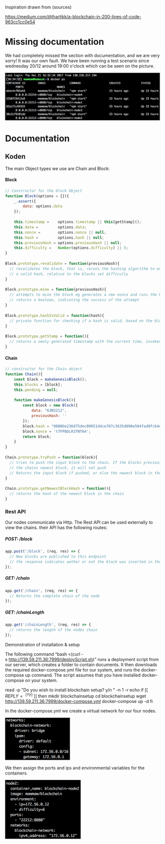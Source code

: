 Inspiration drawn from (sources)

https://medium.com/@lhartikk/a-blockchain-in-200-lines-of-code-963cc1cc0e54

# Missing documentation
We had completely missed the section with documentation, and we are very sorry! It was our own fault. We have been running a test scenario since wednesday 20/12 around 19:00 o'clock which can be seen on the picture.

![alt text](https://github.com/kristian94/blockchain/blob/master/img/bevis.png)

# Documentation

## Koden
The main Object types we use are Chain and Block:

#### Block
```javascript
// Constructor for the block Object
function Block(options = {}){
    _.assert({
        data: options.data
    });

    this.timestamp =    options.timestamp || this[getStamp]();
    this.data =         options.data;
    this.nonce =        options.nonce || null;
    this.hash =         options.hash || null;
    this.previousHash = options.previousHash || null;
    this.difficulty =   Number(options.difficulty) || 5;
}

Block.prototype.revalidate = function(previousHash){
  // revalidates the block, that is, reruns the hashing algorithm to ensure it produces
  // a valid hash, relative to the blocks set difficulty
}

Block.prototype.mine = function(previousHash){
  // attempts to mine the block eg generates a new nonce and runs the hashing algorithm.
  // returns a boolean, indicating the success of the attempt
}

Block.prototype.hashIsValid = function(hash){
  // private function for checking if a hash is valid, based on the block difficulty
}

Block.prototype.getStamp = function(){
  // returns a newly generated timestamp with the current time, invoked from the constructor
}
```

#### Chain
```javascript
// constructor for the Chain object
function Chain(){
    const block = makeGenesisBlock();
    this.blocks = [block];
    this.pending = null;

    function makeGenesisBlock(){
        const block = new Block({
            data: "63N3212",
            previousHash: ''
        });
        block.hash = "0000be236d75dec09051d4ce707c3635d098e584fad0fcb4e88dd0e6f85efec8";
        block.nonce = 'tfFP8DLR3TNT64';
        return block;
    }
}

Chain.prototype.tryPush = function(block){
  // tries to push the input block to the chain. If the blocks previousHash doesnt match
  // the chains newest block, it will not push
  // Returns the input block if pushed, or else the newest block in the chain
}

Chain.prototype.getNewestBlockHash = function(){
  // returns the hash of the newest block in the chain
}
```

### Rest API

Our nodes communicate via Http. The Rest API can be used externally to view the chains.
their API has the following routes:

##### POST: /block
```javascript
app.post('/block', (req, res) => { 
  // New blocks are published to this endpoint
  // the response indicates wether or not the block was inserted in the chain
});
```

##### GET: /chain
```javascript
app.get('/chain', (req, res) => {
  // Returns the complete chain of the node
});
```

##### GET: /chainLength
```javascript
app.get('/chainLength', (req, res) => { 
  // returns the length of the nodes chain
});
```

Demonstration of installation & setup

The following command “bash <(curl -s http://139.59.211.36:7999/deployScript.sh)”
runs a deployment script from our server, which creates a folder to contain documents. It then downloads the required docker-compose.yml file for our system, and runs the docker-compose up command. The script assumes that you have installed docker-compose on your system.

read -p "Do you wish to install blockchain setup? y/n " -n 1 -r
echo
if [[ $REPLY =~ ^[Yy]$ ]]
then
mkdir blockchainsetup
cd blockchainsetup
wget http://139.59.211.36:7999/docker-compose.yml
docker-compose up -d
fi

In the docker-compose.yml we create a virtual network for our four nodes. 

![alt text](https://raw.githubusercontent.com/kristian94/blockchain/master/img/Screen%20Shot%202017-12-21%20at%2017.47.33.png)

We then assign the ports and ips and environmental variables for the containers.

![alt text](https://raw.githubusercontent.com/kristian94/blockchain/master/img/Screen%20Shot%202017-12-21%20at%2017.47.45.png)
